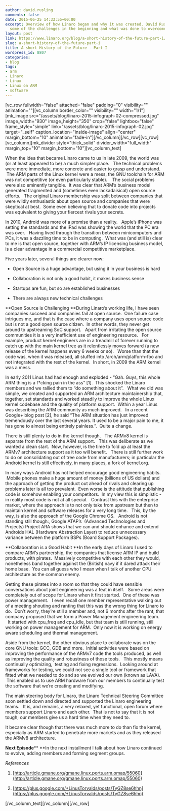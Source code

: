 ```yaml
---
author: david.rusling
comments: false
date: 2015-06-25 14:33:55+00:00
excerpt: Overview of how Linaro began and why it was created. David Rusling discusses
  some of the challenges in the beginning and what was done to overcome them.
layout: post
link: https://www.linaro.org/blog/a-short-history-of-the-future-part-i/
slug: a-short-history-of-the-future-part-i
title: A short History of the Future - Part I
wordpress_id: 8807
categories:
- blog
tags:
- arm
- Linaro
- Linux
- Linux on ARM
- software
---
```


[vc_row fullwidth="false" attached="false" padding="0" visibility="" animation=""][vc_column border_color="" visibility="" width="1/1"][mk_image src="/assets/blog/linaro-2015-infograph-02-compressed.jpg" image_width="930" image_height="350" crop="false" lightbox="false" frame_style="simple" link="/assets/blog/linaro-2015-infograph-02.jpg" target="_self" caption_location="inside-image" align="center" margin_bottom="10" animation="fade-in"][/vc_column][/vc_row][vc_row][vc_column][mk_divider style="thick_solid" divider_width="full_width" margin_top="10" margin_bottom="10"][vc_column_text]


When the idea that became Linaro came to us in late 2009, the world was (or at least appeared to be) a much simpler place.   The technical problems were more immediate, more concrete and easier to grasp and understand.  The ARM parts of the Linux kernel were a mess, the GNU toolchain for ARM was not competitive (or even particularly stable).    The social problems were also eminently tangible.  It was clear that ARM’s business model generated fragmented and (sometimes even lackadaisical) open source efforts.   The original Linaro membership was split between companies that were wildly enthusiastic about open source and companies that were skeptical at best.  Some even believing that to donate code into projects was equivalent to giving your fiercest rivals your secrets.




In 2010, Android was more of a promise than a reality.   Apple’s iPhone was setting the standards and the iPad was showing the world that the PC era was over.   Having lived through the transition between minicomputers and PCs, it was a dazzling time to be in computing.  What was (and still is) clear to me is that open source, together with ARM’s IP licensing business model, is a clear advantage in a commercial competitive marketplace.



Five years later, several things are clearer now:



	
  * Open Source is a huge advantage, but using it in your business is hard

	
  * Collaboration is not only a good habit, it makes business sense

	
  * Startups are fun, but so are established businesses

	
  * There are always new technical challenges




**Open Source is Challenging
**During Linaro’s working life, I have seen companies succeed and companies fail at open source.  One failure case intrigues me, and that is the case where a company uses open source code but is not a good open source citizen.  In other words, they never get around to upstreaming SoC support.   Apart from irritating the open source communities it is a very inefficient use of engineering resource.   For example, product kernel engineers are in a treadmill of forever running to catch up with the main kernel tree as it relentlessly moves forward (a new release of the kernel happens every 6 weeks or so).   Worse than that the code was, when it was released, all stuffed into /arch/arm/platform-foo and not integrated with the rest of the kernel.  In short, in 2009 the ARM kernel was a mess.

In early 2011 Linus had had enough and exploded - “Gah. Guys, this whole ARM thing is a f*cking pain in the ass” [1].  This shocked the Linaro members and we rallied them to “do something about it”.   What we did was simple, we created and supported an ARM architecture maintainership that, together, set standards and worked steadily to improve the whole Linux kernel codebase and the quality of platform support.  Within a year Linus was describing the ARM community as much improved.   In a recent Google+ blog post [2], he said “The ARM situation has just improved tremendously over the last several years. It used to be a major pain to me, it has gone to almost being entirely painless.”.  Quite a change.

There is still plenty to do in the kernel though.   The ARMv8 kernel is separate from the rest of the ARM support.   This was deliberate as we wanted a clean start.  Now, however, is the time to fold up at least the ARMv7 architecture support as it too will benefit.   There is still further work to do on consolidating out of tree code from manufacturers; in particular the Android kernel is still effectively, in many places, a fork of kernel.org.

In many ways Android has not helped encourage good engineering habits.  Mobile phones make a huge amount of money (billions of US dollars) and the approach of getting the product out ahead of rivals and clearing up problems later is all too prevalent.  Even worse is the attitude that publishing code is somehow enabling your competitors.  In my view this is simplistic - in reality most code is not at all special.   Contrast this with the enterprise market, where the approach is to not only take from upstream but then to maintain kernel and software releases for a very long time.   This, by the way, is also the approach of the Google Chrome OS.   Android is not standing still though:, Google ATAP’s  (Advanced Technologies and Projects) Project ARA shows that we can and should enhance and extend Androids HAL (Hardware Abstraction Layer) to reduce unnecessary variance between the platform BSPs (Board Support Packages).



**Collaboration is a Good Habit
**In the early days of Linaro I used to compare ARM’s partnership, the companies that license ARM IP and build products, with pirates.  Massively competitive with each other they would, nonetheless band together against the (British) navy if it dared attack their home base.  You can all guess who I mean when I talk of another CPU architecture as the common enemy.

Getting these pirates into a room so that they could have sensible conversations about joint engineering was a feat in itself.   Some areas were completely out of scope for Linaro when it first started.  One of these was power management.   I even recall one member representative walking out of a meeting shouting and ranting that this was the wrong thing for Linaro to do.  Don’t worry, they’re still a member and, not 6 months after the rant, that company proposed that we form a Power Management engineering team.   It started with cpu_freq and cpu_idle, but that team is still running, still working on power management for ARM.  Only now it is working on energy aware scheduling and thermal management.

Aside from the kernel, the other obvious place to collaborate was on the core GNU tools: GCC, GDB and more.  Initial activities were based on improving the performance of the ARMv7 code the tools produced, as well as improving the quality and robustness of those tools.   This mostly means continually optimizing,  testing and fixing regressions.  Looking around at frameworks for testing, we could not see a single tool or framework that fitted what we needed to do and so we evolved our own (known as LAVA).  This enabled us to use ARM hardware from our members to continually test the software that we’re creating and modifying.

The main steering body for Linaro, the Linaro Technical Steering Committee soon settled down and directed and supported the Linaro engineering teams.   It is, and remains, a very relaxed, yet functional, open forum where members support Linaro and each other.  That is not to say that it is not tough; our members give us a hard time when they need to.

It became clear though that there was much more to do than fix the kernel, especially as ARM started to penetrate more markets and as they released the ARMv8 architecture.



**Next Episode****
**In the next installment I talk about how Linaro continued to evolve, adding members and forming segment groups.



_References_



	
  1. [http://article.gmane.org/gmane.linux.ports.arm.omap/55060](http://article.gmane.org/gmane.linux.ports.arm.omap/55060)

	
  2. [https://plus.google.com/+LinusTorvalds/posts/TyGZ8se6hhn](https://plus.google.com/+LinusTorvalds/posts/TyGZ8se6hhn)


[/vc_column_text][/vc_column][/vc_row]

